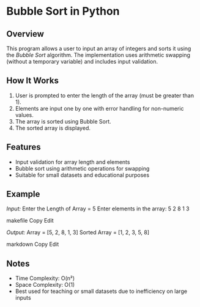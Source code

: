 # Bubble Sort in Python

## Overview

This program allows a user to input an array of integers and sorts it using the *Bubble Sort* algorithm. The implementation uses arithmetic swapping (without a temporary variable) and includes input validation.

## How It Works

1. User is prompted to enter the length of the array (must be greater than 1).
2. Elements are input one by one with error handling for non-numeric values.
3. The array is sorted using Bubble Sort.
4. The sorted array is displayed.

## Features

- Input validation for array length and elements
- Bubble sort using arithmetic operations for swapping
- Suitable for small datasets and educational purposes

## Example

*Input:*
Enter the Length of Array = 5
Enter elements in the array:
5 2 8 1 3

makefile
Copy
Edit

*Output:*
Array = [5, 2, 8, 1, 3]
Sorted Array = [1, 2, 3, 5, 8]

markdown
Copy
Edit

## Notes

- Time Complexity: O(n²)  
- Space Complexity: O(1)  
- Best used for teaching or small datasets due to inefficiency on large inputs